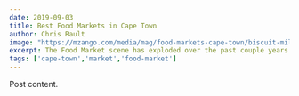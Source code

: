 ```yaml
---
date: 2019-09-03
title: Best Food Markets in Cape Town
author: Chris Rault
image: "https://mzango.com/media/mag/food-markets-cape-town/biscuit-mill-cape-town.jpg"
excerpt: The Food Market scene has exploded over the past couple years and you now have over twenty markets to choose from. Here are our favorites.
tags: ['cape-town','market','food-market']
---
```

Post content.